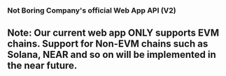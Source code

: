 ### Not Boring Company's official Web App API (V2)
## Note: Our current web app ONLY supports EVM chains. Support for Non-EVM chains such as Solana, NEAR and so on will be implemented in the near future.